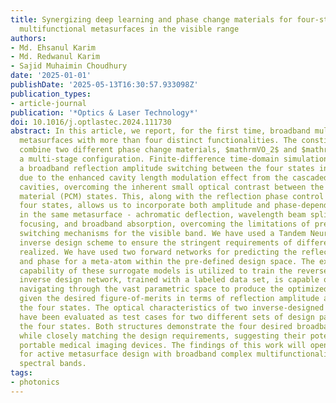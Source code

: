 ```yaml
---
title: Synergizing deep learning and phase change materials for four-state broadband
  multifunctional metasurfaces in the visible range
authors:
- Md. Ehsanul Karim
- Md. Redwanul Karim
- Sajid Muhaimin Choudhury
date: '2025-01-01'
publishDate: '2025-05-13T16:30:57.933098Z'
publication_types:
- article-journal
publication: '*Optics & Laser Technology*'
doi: 10.1016/j.optlastec.2024.111730
abstract: In this article, we report, for the first time, broadband multifunctional
  metasurfaces with more than four distinct functionalities. The constituent meta-atoms
  combine two different phase change materials, $mathrmVO_2$ and $mathrmSb_2S_3$ in
  a multi-stage configuration. Finite-difference time-domain simulations demonstrate
  a broadband reflection amplitude switching between the four states in visible range
  due to the enhanced cavity length modulation effect from the cascaded Fabry-Perot
  cavities, overcoming the inherent small optical contrast between the phase change
  material (PCM) states. This, along with the reflection phase control between the
  four states, allows us to incorporate both amplitude and phase-dependent properties
  in the same metasurface - achromatic deflection, wavelength beam splitting, achromatic
  focusing, and broadband absorption, overcoming the limitations of previous functionality
  switching mechanisms for the visible band. We have used a Tandem Neural network-based
  inverse design scheme to ensure the stringent requirements of different states are
  realized. We have used two forward networks for predicting the reflection amplitude
  and phase for a meta-atom within the pre-defined design space. The excellent prediction
  capability of these surrogate models is utilized to train the reverse network. The
  inverse design network, trained with a labeled data set, is capable of efficiently
  navigating through the vast parametric space to produce the optimized meta-units
  given the desired figure-of-merits in terms of reflection amplitude and phase for
  the four states. The optical characteristics of two inverse-designed metasurfaces
  have been evaluated as test cases for two different sets of design parameters in
  the four states. Both structures demonstrate the four desired broadband functionalities
  while closely matching the design requirements, suggesting their potential in visible-range
  portable medical imaging devices. The findings of this work will open new horizons
  for active metasurface design with broadband complex multifunctionalities in different
  spectral bands.
tags:
- photonics
---
```

